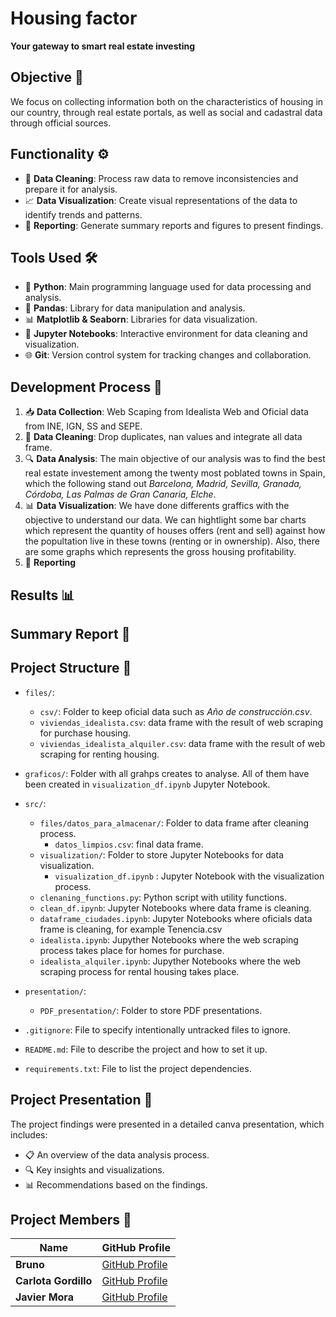 # Housing factor
**Your gateway to smart real estate investing**

## Objective 🎯

We focus on collecting information both on the characteristics of housing in our country, through real estate portals, as well as social and cadastral data through official sources.

## Functionality ⚙️

- 🧹 **Data Cleaning**: Process raw data to remove inconsistencies and prepare it for analysis.
- 📈 **Data Visualization**: Create visual representations of the data to identify trends and patterns.
- 📝 **Reporting**: Generate summary reports and figures to present findings.

## Tools Used 🛠️

- 🐍 **Python**: Main programming language used for data processing and analysis.
- 🐼 **Pandas**: Library for data manipulation and analysis.
- 📊 **Matplotlib & Seaborn**: Libraries for data visualization.
- 📓 **Jupyter Notebooks**: Interactive environment for data cleaning and visualization.
- 🌐 **Git**: Version control system for tracking changes and collaboration.

## Development Process 🚀

1. 📥 **Data Collection**: Web Scaping from Idealista Web and Oficial data from INE, IGN, SS and SEPE.
2. 🧹 **Data Cleaning**: Drop duplicates, nan values and integrate all data frame. 
3. 🔍 **Data Analysis**: The main objective of our analysis was to find the best real estate investement among the twenty most poblated towns in Spain, which the following stand out *Barcelona, Madrid, Sevilla, Granada, Córdoba, Las Palmas de Gran Canaria, Elche*. 
4. 📊 **Data Visualization**: We have done differents graffics with the objective to understand our data. We can hightlight some bar charts which represent the quantity of houses offers (rent and sell) against how the popultation live in these towns (renting or in ownership). Also, there are some graphs which represents the gross housing profitability.
5. 📝 **Reporting**

## Results 📊



## Summary Report 📄



## Project Structure 📁

- `files/`: 
    - `csv/`: Folder to keep oficial data such as *Año de construcción.csv*.
    - `viviendas_idealista.csv`: data frame with the result of web scraping for purchase housing.
    - `viviendas_idealista_alquiler.csv`: data frame with the result of web scraping for renting housing.
- `graficos/`: Folder with all grahps creates to analyse. All of them have been created in `visualization_df.ipynb` Jupyter Notebook.
- `src/`: 
  - `files/datos_para_almacenar/`: Folder to data frame after cleaning process.
    - `datos_limpios.csv`: final data frame.
  - `visualization/`: Folder to store Jupyter Notebooks for data visualization.
     - `visualization_df.ipynb` : Jupyter Notebook with the visualization process. 
  - `clenaning_functions.py`: Python script with utility functions.
  - `clean_df.ipynb`: Jupyter Notebooks where data frame is cleaning.
  - `dataframe_ciudades.ipynb`: Jupyter Notebooks where oficials data frame is cleaning, for example Tenencia.csv
  - `idealista.ipynb`: Jupyther Notebooks where the web scraping process takes place for homes for purchase.
  - `idealista_alquiler.ipynb`: Jupyther Notebooks where the web scraping process for rental housing takes place.
- `presentation/`: 
  - `PDF_presentation/`: Folder to store PDF presentations.

- `.gitignore`: File to specify intentionally untracked files to ignore.
- `README.md`: File to describe the project and how to set it up.
- `requirements.txt`: File to list the project dependencies.

## Project Presentation 🎤

The project findings were presented in a detailed canva presentation, which includes:
- 📋 An overview of the data analysis process.
- 🔍 Key insights and visualizations.
- 📊 Recommendations based on the findings.




## Project Members 👥

| Name       | GitHub Profile                           |
|------------|------------------------------------------|
| **Bruno** | [GitHub Profile](https://github.com/member1) |
| **Carlota Gordillo** | [GitHub Profile](https://github.com/carlotagordillo2) |
| **Javier Mora** | [GitHub Profile](https://github.com/jmorsal) |
